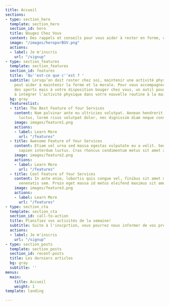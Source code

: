 ```yaml
---
title: Accueil
sections:
- type: section_hero
  template: section_hero
  section_id: hero
  title: Bougez Chez Vous
  content: Des rappels et conseils pour vous aider à rester en forme, chez vous
  image: "/images/heroporBGV.png"
  actions:
  - label: Je m'inscris
    url: "/signup"
- type: section_features
  template: section_features
  section_id: features
  title: 'Qu''est-ce que c''est ? '
  subtitle: Lorsqu’on doit rester chez soi, maintenir une activité physique régulière
    peut aider à maintenir la forme et la morale. Pour vous accompagner, le ministère
    des sports mais à votre disposition bouger chez vous, un outil pour vous aider
    à intégrer l’activité physique dans votre nouvelle routine à la maison.
  bg: gray
  featureslist:
  - title: The Best Feature of Your Services
    content: Nam pulvinar ante eu ultricies volutpat. Aenean hendrerit, eros sed aliquet
      luctus, lorem risus volutpat dolor, nec dignissim diam neque consequat ex.
    image: images/feature1.png
    actions:
    - label: Learn More
      url: "/features"
  - title: Awesome Feature of Your Services
    content: Etiam vel urna sed massa egestas vulputate eu a velit. Sed ut nisl nec
      sapien interdum luctus. Cras rhoncus condimentum metus sit amet auctor.
    image: images/feature2.png
    actions:
    - label: Learn More
      url: "/features"
  - title: Cool Feature of Your Services
    content: In ante enim, lobortis quis congue vel, finibus sit amet mi. Aenean quis
      venenatis sem. Proin eget massa id metus eleifend maximus sit amet nec urna.
    image: images/feature3.png
    actions:
    - label: Learn More
      url: "/features"
- type: section_cta
  template: section_cta
  section_id: call-to-action
  title: Planifiez vos activités de la semaine!
  subtitle: Suite à l'inscprtion, vous pourrez nous informer de vos préferences
  actions:
  - label: Je m'inscris
    url: "/signup"
- type: section_posts
  template: section_posts
  section_id: recent-posts
  title: Les derniers articles
  bg: gray
  subtitle: ''
menus:
  main:
    title: Accueil
    weight: 1
template: landing

---
```

